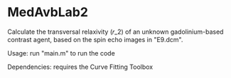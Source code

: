 # MedAvbLab2

Calculate the transversal relaxivity (𝑟_2) of an unknown gadolinium-based contrast agent, based on the spin echo images in "E9.dcm".

Usage: run "main.m" to run the code

Dependencies: requires the Curve Fitting Toolbox
